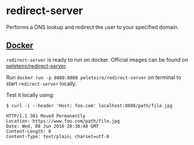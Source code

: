 # redirect-server

Performs a DNS lookup and redirect the user to your specified domain.

## [Docker](https://www.docker.com/)

`redirect-server` is ready to run on docker. Official images can be found on [peleteiro/redirect-server](https://hub.docker.com/r/peleteiro/redirect-server/).

Run `docker run -p 8080:8080 peleteiro/redirect-server` on terminal to start `redirect-server` locally.

Test it locally using:

```shell
$ curl -i --header 'Host: foo.com' localhost:8080/path/file.jpg

HTTP/1.1 301 Moved Permanently
Location: https://www.foo.com/path/file.jpg
Date: Wed, 08 Jun 2016 20:38:48 GMT
Content-Length: 0
Content-Type: text/plain; charset=utf-8
```
